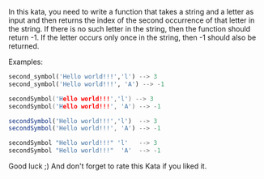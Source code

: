 In this kata, you need to write a function that takes a string and a letter as input and then returns the index of the second occurrence of that letter in the string. If there is no such letter in the string, then the function should return -1. If the letter occurs only once in the string, then -1 should also be returned.

Examples:

```Python
second_symbol('Hello world!!!','l') --> 3
second_symbol('Hello world!!!', 'A') --> -1
```

```cpp
secondSymbol('Hello world!!!','l') --> 3
secondSymbol('Hello world!!!', 'A') --> -1
```

```javascript
secondSymbol('Hello world!!!','l')  --> 3
secondSymbol('Hello world!!!', 'A') --> -1
```

```haskell
secondSymbol "Hello world!!!" 'l'   --> 3
secondSymbol "Hello world!!!"  'A'  --> -1
```
Good luck ;) And don't forget to rate this Kata if you liked it.